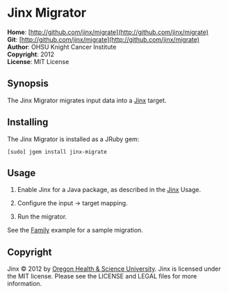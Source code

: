 Jinx Migrator
=============

**Home**:         [http://github.com/jinx/migrate](http://github.com/jinx/migrate)    
**Git**:          [http://github.com/jinx/migrate](http://github.com/jinx/migrate)       
**Author**:       OHSU Knight Cancer Institute    
**Copyright**:    2012    
**License**:      MIT License    

Synopsis
--------
The Jinx Migrator migrates input data into a [Jinx](http://github.com/jinx/core) target.

Installing
----------
The Jinx Migrator is installed as a JRuby gem:

    [sudo] jgem install jinx-migrate

Usage
-----
1. Enable Jinx for a Java package, as described in the [Jinx](http://github.com/jinx/core) Usage.

2. Configure the input -> target mapping.

3. Run the migrator.

See the [Family](http://github.com/jinx/migrate/examples/family) example for a sample migration.

Copyright
---------
Jinx &copy; 2012 by [Oregon Health & Science University](http://www.ohsu.edu/xd/health/services/cancer/index.cfm).
Jinx is licensed under the MIT license. Please see the LICENSE and LEGAL files for more information.
